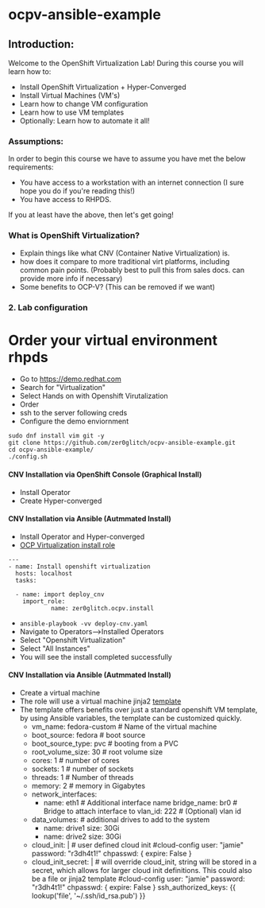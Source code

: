 # ocpv-ansible-example

## Introduction:
Welcome to the OpenShift Virtualization Lab!
During this course you will learn how to:
- Install OpenShift Virtualization + Hyper-Converged
- Install Virtual Machines (VM's)
- Learn how to change VM configuration
- Learn how to use VM templates
- Optionally: Learn how to automate it all!

### Assumptions:
In order to begin this course we have to assume you have met the below requirements:
- You have access to a workstation with an internet connection (I sure hope you do if you're reading this!)
- You have access to RHPDS.

If you at least have the above, then let's get going!
### What is OpenShift Virtualization?
 - Explain things like what CNV (Container Native Virtualization) is.
 - how does it compare to more traditional virt platforms, including common pain points. (Probably best to pull this from sales docs. can provide more info if necessary)
 - Some benefits to OCP-V? (This can be removed if we want)

### 2. Lab configuration
# Order your virtual environment rhpds
* Go to https://demo.redhat.com
* Search for "Virtualization"
* Select Hands on with Openshift Virutalization
* Order
* ssh to the server following creds
* Configure the demo enviornment 
```
sudo dnf install vim git -y
git clone https://github.com/zer0glitch/ocpv-ansible-example.git
cd ocpv-ansible-example/
./config.sh
```

#### CNV Installation via OpenShift Console (Graphical Install)

  * Install Operator
  * Create Hyper-converged

#### CNV Installation via Ansible (Autmmated Install)

  * Install Operator and Hyper-converged 
  * [OCP Virtualization install role](https://github.com/zer0glitch/ocpv/blob/main/roles/install/tasks/main.yml)

```
---
- name: Install openshift virtualization
  hosts: localhost
  tasks:

  - name: import deploy_cnv
    import_role:
            name: zer0glitch.ocpv.install
```

  * `ansible-playbook -vv deploy-cnv.yaml`
  * Navigate to Operators-->Installed Operators
  * Select "Openshift Virtualization"
  * Select "All Instances"
  * You will see the install completed successfully

#### CNV Installation via Ansible (Autmmated Install)
  * Create a virtual machine
  * The role will use a virtual machine jinja2 [template](https://github.com/zer0glitch/ocpv/blob/main/roles/create_vm/templates/vm-template.yaml.j2)
  * The template offers benefits over just a standard openshift VM template, by using Ansible variables, the template can be customized quickly.
    * vm_name: fedora-custom # Name of the virtual machine
    * boot_source: fedora # boot source
    * boot_source_type: pvc # booting from a PVC
    * root_volume_size: 30 # root volume size
    * cores: 1 # number of cores
    * sockets: 1 # number of sockets
    * threads: 1 # Number of threads
    * memory: 2 # memory in Gigabytes
    * network_interfaces:
      - name: eth1 # Additional interface name
        bridge_name: br0 # Bridge to attach interface to
        vlan_id: 222 # (Optional) vlan id
    * data_volumes: # additional drives to add to the system
      - name: drive1 
        size: 30Gi
      - name: drive2
        size: 30Gi
    * cloud_init: | # user defined cloud init
              #cloud-config
              user: "jamie"
              password: "r3dh4t1!"
              chpasswd: { expire: False }
    * cloud_init_secret: | # will override cloud_init, string will be stored in a secret, which allows for larger cloud init definitions.  This could also be a file or jinja2 template
        #cloud-config
        user: "jamie"
        password: "r3dh4t1!"
        chpasswd: { expire: False }
        ssh_authorized_keys: {{ lookup('file', '~/.ssh/id_rsa.pub') }}


